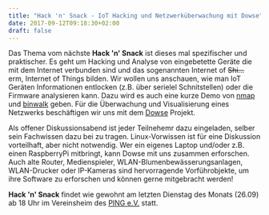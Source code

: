 ```yaml
---
title: "Hack 'n' Snack - IoT Hacking und Netzwerküberwachung mit Dowse"
date: 2017-09-12T09:18:30+02:00
draft: false
---
```


Das Thema vom nächste **Hack 'n' Snack** ist dieses mal spezifischer und praktischer. Es geht um Hacking und Analyse von eingebetette Geräte die mit dem Internet verbunden sind und das sogenannten Internet of ~~Shi…~~ erm, Internet of Things bilden. Wir wollen uns anschauen, wie man IoT Geräten Informationen entlocken (z.B. über serielel Schnitstellen) oder die Firmware analysieren kann. Dazu wird es auch eine kurze Demo von [nmap](https://www.nmap.org) und [binwalk](https://github.com/devttys0/binwalk) geben. Für die Überwachung und Visualisierung eines Netzwerks beschäftigen wir uns mit dem [Dowse](http://dowse.eu/) Projekt.

Als offener Diskussionsabend ist jeder Teilnehemr dazu eingeladen, selber sein Fachwissen dazu bei zu tragen. Linux-Vorwissen ist für eine Diskussion vorteilhaft, aber nicht notwendig. Wer ein eigenes Laptop und/oder z.B. einen RaspberryPi mitbringt, kann Dowse mit uns zusammen erforschen. Auch alte Router, Medienspieler, WLAN-Blumenbewässerungsanlagen, WLAN-Drucker oder IP-Kameras sind hervorragende Vorführobjekte, um ihre Software zu erforschen und können gerne mitgebracht werden!

**Hack 'n' Snack** findet wie gewohnt am letzten Dienstag des Monats (26.09) ab 18 Uhr im Vereinsheim des [PING e.V.](http://www.ping.de) statt.
